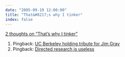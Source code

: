 ```yaml
---
date: "2005-09-19 12:00:00"
title: "That&#8217;s why I tinker"
index: false
---
```


[2 thoughts on &ldquo;That&#8217;s why I tinker&rdquo;](/lemire/blog/2005/09-19-thats-why-i-tinker)

<ol class="comment-list">
<li id="comment-49546" class="pingback even thread-even depth-1">
<div class="comment-body">
Pingback: <a href="https://lemire.me/blog/2007/11/16/uc-berkeley-holding-tribute-for-jim-gray/" class="url" rel="ugc">UC Berkeley holding tribute for Jim Gray</a> </div>
</li>
<li id="comment-49558" class="pingback odd alt thread-odd thread-alt depth-1">
<div class="comment-body">
Pingback: <a href="https://lemire.me/blog/2007/11/19/directed-research-is-useless/" class="url" rel="ugc">Directed research is useless</a> </div>
</li>
</ol>
